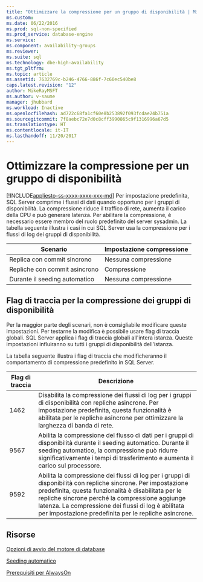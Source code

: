 ```yaml
---
title: "Ottimizzare la compressione per un gruppo di disponibilità | Microsoft Docs"
ms.custom: 
ms.date: 06/22/2016
ms.prod: sql-non-specified
ms.prod_service: database-engine
ms.service: 
ms.component: availability-groups
ms.reviewer: 
ms.suite: sql
ms.technology: dbe-high-availability
ms.tgt_pltfrm: 
ms.topic: article
ms.assetid: 7632769c-b246-4766-886f-7c60ec540be8
caps.latest.revision: "12"
author: MikeRayMSFT
ms.author: v-saume
manager: jhubbard
ms.workload: Inactive
ms.openlocfilehash: ad722c68fa1cf60e8b253892f093fcdae24b751a
ms.sourcegitcommit: 7f8aebc72e7d0c8cff3990865c9f1316996a67d5
ms.translationtype: HT
ms.contentlocale: it-IT
ms.lasthandoff: 11/20/2017
---
```

# <a name="tune-compression-for-availability-group"></a>Ottimizzare la compressione per un gruppo di disponibilità
[!INCLUDE[appliesto-ss-xxxx-xxxx-xxx-md](../../../includes/appliesto-ss-xxxx-xxxx-xxx-md.md)] Per impostazione predefinita, SQL Server comprime i flussi di dati quando opportuno per i gruppi di disponibilità. La compressione riduce il traffico di rete, aumenta il carico della CPU e può generare latenza. Per abilitare la compressione, è necessario essere membro del ruolo predefinito del server sysadmin. La tabella seguente illustra i casi in cui SQL Server usa la compressione per i flussi di log dei gruppi di disponibilità.

| Scenario | Impostazione compressione
| ---- | ----
| Replica con commit sincrono | Nessuna compressione
| Repliche con commit asincrono | Compressione
| Durante il seeding automatico | Nessuna compressione

## <a name="trace-flags-for-availability-group-compression"></a>Flag di traccia per la compressione dei gruppi di disponibilità 

Per la maggior parte degli scenari, non è consigliabile modificare queste impostazioni. Per testarne la modifica è possibile usare flag di traccia globali. SQL Server applica i flag di traccia globali all'intera istanza. Queste impostazioni influiranno su tutti i gruppi di disponibilità dell'istanza.  

La tabella seguente illustra i flag di traccia che modificheranno il comportamento di compressione predefinito in SQL Server. 

Flag di traccia | Descrizione
------------- | -------------
1462          | Disabilita la compressione dei flussi di log per i gruppi di disponibilità con repliche asincrone. Per impostazione predefinita, questa funzionalità è abilitata per le repliche asincrone per ottimizzare la larghezza di banda di rete.
9567          | Abilita la compressione del flusso di dati per i gruppi di disponibilità durante il seeding automatico. Durante il seeding automatico, la compressione può ridurre significativamente i tempi di trasferimento e aumenta il carico sul processore.
9592          | Abilita la compressione dei flussi di log per i gruppi di disponibilità con repliche sincrone. Per impostazione predefinita, questa funzionalità è disabilitata per le repliche sincrone perché la compressione aggiunge latenza. La compressione dei flussi di log è abilitata per impostazione predefinita per le repliche asincrone.


## <a name="resources"></a>Risorse


[Opzioni di avvio del motore di database](../../../database-engine/configure-windows/database-engine-service-startup-options.md)

[Seeding automatico](https://msdn.microsoft.com/library/mt735149(SQL.130).aspx)

[Prerequisiti per AlwaysOn](prereqs-restrictions-recommendations-always-on-availability.md) 
